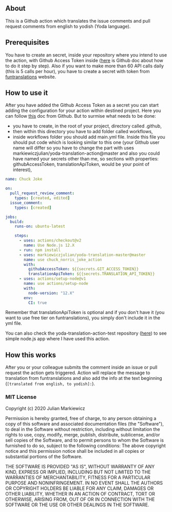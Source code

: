 ## About
This is a Github action which translates the issue comments and pull request comments from english to yodish (Yoda language).

## Prerequisites
You have to create an secret, inside your repository where you intend to use the action, with Github Access Token inside ([here](https://docs.github.com/en/github/authenticating-to-github/creating-a-personal-access-token) is Github doc about how to do it step by step). Also if you want to make more than 60 API calls daily (this is 5 calls per hour), you have to create a secret with token from [funtranslations](https://funtranslations.com/api/yoda) website.

## How to use it 
After you have added the Github Access Token as a secret you can start adding the configuration for your action within destined project. Here you can follow [this](https://docs.github.com/en/actions/language-and-framework-guides/using-nodejs-with-github-actions) doc from Github. But to surmise what needs to be done:
- you have to create, in the root of your project, directory called .github,
- then within this directory you have to add folder called workflows,
- inside workflows folder you should add main.yml file. Inside this file you should put code which is looking similar to this one (your Github user name will differ so you have to change the part with uses markiewiczjulian/yoda-translation-action@master and also you could have named your secrets other than me, so sections with properties: githubAccessToken, translationApiToken, would be your point of interest),
```yaml
name: Chuck Joke

on:
  pull_request_review_comment:
    types: [created, edited]
  issue_comment:
    types: [created]

jobs:
  build:
    runs-on: ubuntu-latest

    steps:
      - uses: actions/checkout@v2
        name: Use Node.js 12.X
      - run: npm install
      - uses: markiewiczjulian/yoda-translation-master@master
        name: use chuck_norris_joke_action
        with:
          githubAccessToken: ${{secrets.GIT_ACCESS_TOKEN}}
          translationApiToken: ${{secrets.TRANSLATION_API_TOKEN}}
      - uses: actions/setup-node@v1
        name: use actions/setup-node
        with:
          node-version: "12.X"
        env:
          CI: true
```
Remember that translationApiToken is optional and if you don't have it (you want to use free tier on funtranslations), you simply don't include it in the yml file.

You can also check the yoda-translation-action-test repository ([here](https://github.com/markiewiczjulian/yoda-translation-action-test)) to see simple node.js app where I have used this action.

## How this works
After you or your colleague submits the comment inside an issue or pull request the action gets triggered. Action will replace the message to translation from funtranslations and also add the info at the text beginning (``[translated from english, to yodish]:``).

### MIT License

Copyright (c) 2020 Julian Markiewicz

Permission is hereby granted, free of charge, to any person obtaining a copy of this software and associated documentation files (the "Software"), to deal in the Software without restriction, including without limitation the rights to use, copy, modify, merge, publish, distribute, sublicense, and/or sell copies of the Software, and to permit persons to whom the Software is furnished to do so, subject to the following conditions:
The above copyright notice and this permission notice shall be included in all copies or substantial portions of the Software.

THE SOFTWARE IS PROVIDED "AS IS", WITHOUT WARRANTY OF ANY KIND, EXPRESS OR IMPLIED, INCLUDING BUT NOT LIMITED TO THE WARRANTIES OF MERCHANTABILITY,
FITNESS FOR A PARTICULAR PURPOSE AND NONINFRINGEMENT. IN NO EVENT SHALL THE AUTHORS OR COPYRIGHT HOLDERS BE LIABLE FOR ANY CLAIM, DAMAGES OR OTHER
LIABILITY, WHETHER IN AN ACTION OF CONTRACT, TORT OR OTHERWISE, ARISING FROM, OUT OF OR IN CONNECTION WITH THE SOFTWARE OR THE USE OR OTHER DEALINGS IN THE SOFTWARE.
